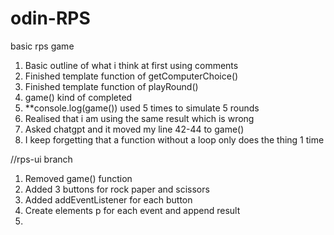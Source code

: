 # odin-RPS
basic rps game

1. Basic outline of what i think at first using comments
2. Finished template function of getComputerChoice()
3. Finished template function of playRound()
4. game() kind of completed
5. **console.log(game()) used 5 times to simulate 5 rounds
6. Realised that i am using the same result which is wrong
7. Asked chatgpt and it moved my line 42-44 to game()
8. I keep forgetting that a function without a loop only does the thing 1 time

//rps-ui branch
1. Removed game() function
2. Added 3 buttons for rock paper and scissors
3. Added addEventListener for each button
4. Create elements p for each event and append result
5. 